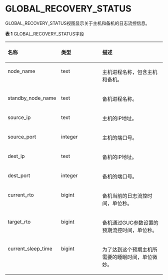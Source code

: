 # GLOBAL\_RECOVERY\_STATUS<a name="ZH-CN_TOPIC_0245374825"></a>

GLOBAL\_RECOVERY\_STATUS视图显示关于主机和备机的日志流控信息。

**表 1**  GLOBAL\_RECOVERY\_STATUS字段

<a name="zh-cn_topic_0237122721_table134071140163518"></a>
<table><thead align="left"><tr id="zh-cn_topic_0237122721_row13408114014356"><th class="cellrowborder" valign="top" width="18.001800180018%" id="mcps1.2.4.1.1"><p id="zh-cn_topic_0237122721_p240804093518"><a name="zh-cn_topic_0237122721_p240804093518"></a><a name="zh-cn_topic_0237122721_p240804093518"></a>名称</p>
</th>
<th class="cellrowborder" valign="top" width="30.833083308330835%" id="mcps1.2.4.1.2"><p id="zh-cn_topic_0237122721_p440834053514"><a name="zh-cn_topic_0237122721_p440834053514"></a><a name="zh-cn_topic_0237122721_p440834053514"></a>类型</p>
</th>
<th class="cellrowborder" valign="top" width="51.16511651165116%" id="mcps1.2.4.1.3"><p id="zh-cn_topic_0237122721_p440884017353"><a name="zh-cn_topic_0237122721_p440884017353"></a><a name="zh-cn_topic_0237122721_p440884017353"></a>描述</p>
</th>
</tr>
</thead>
<tbody><tr id="zh-cn_topic_0237122721_row114085401354"><td class="cellrowborder" valign="top" width="18.001800180018%" headers="mcps1.2.4.1.1 "><p id="zh-cn_topic_0237122721_p144096403358"><a name="zh-cn_topic_0237122721_p144096403358"></a><a name="zh-cn_topic_0237122721_p144096403358"></a>node_name</p>
</td>
<td class="cellrowborder" valign="top" width="30.833083308330835%" headers="mcps1.2.4.1.2 "><p id="zh-cn_topic_0237122721_p18409164063512"><a name="zh-cn_topic_0237122721_p18409164063512"></a><a name="zh-cn_topic_0237122721_p18409164063512"></a>text</p>
</td>
<td class="cellrowborder" valign="top" width="51.16511651165116%" headers="mcps1.2.4.1.3 "><p id="zh-cn_topic_0237122721_p145153413368"><a name="zh-cn_topic_0237122721_p145153413368"></a><a name="zh-cn_topic_0237122721_p145153413368"></a>主机进程名称，包含主机和备机。</p>
</td>
</tr>
<tr id="zh-cn_topic_0237122721_row11409154013514"><td class="cellrowborder" valign="top" width="18.001800180018%" headers="mcps1.2.4.1.1 "><p id="zh-cn_topic_0237122721_p1140964013354"><a name="zh-cn_topic_0237122721_p1140964013354"></a><a name="zh-cn_topic_0237122721_p1140964013354"></a>standby_node_name</p>
</td>
<td class="cellrowborder" valign="top" width="30.833083308330835%" headers="mcps1.2.4.1.2 "><p id="zh-cn_topic_0237122721_p24104404359"><a name="zh-cn_topic_0237122721_p24104404359"></a><a name="zh-cn_topic_0237122721_p24104404359"></a>text</p>
</td>
<td class="cellrowborder" valign="top" width="51.16511651165116%" headers="mcps1.2.4.1.3 "><p id="zh-cn_topic_0237122721_p134410263345"><a name="zh-cn_topic_0237122721_p134410263345"></a><a name="zh-cn_topic_0237122721_p134410263345"></a>备机进程名称。</p>
</td>
</tr>
<tr id="zh-cn_topic_0237122721_row474773932717"><td class="cellrowborder" valign="top" width="18.001800180018%" headers="mcps1.2.4.1.1 "><p id="zh-cn_topic_0237122721_p9747173918271"><a name="zh-cn_topic_0237122721_p9747173918271"></a><a name="zh-cn_topic_0237122721_p9747173918271"></a>source_ip</p>
</td>
<td class="cellrowborder" valign="top" width="30.833083308330835%" headers="mcps1.2.4.1.2 "><p id="zh-cn_topic_0237122721_p1747103910277"><a name="zh-cn_topic_0237122721_p1747103910277"></a><a name="zh-cn_topic_0237122721_p1747103910277"></a>text</p>
</td>
<td class="cellrowborder" valign="top" width="51.16511651165116%" headers="mcps1.2.4.1.3 "><p id="zh-cn_topic_0237122721_p274716398271"><a name="zh-cn_topic_0237122721_p274716398271"></a><a name="zh-cn_topic_0237122721_p274716398271"></a>主机的IP地址。</p>
</td>
</tr>
<tr id="zh-cn_topic_0237122721_row2747183932710"><td class="cellrowborder" valign="top" width="18.001800180018%" headers="mcps1.2.4.1.1 "><p id="zh-cn_topic_0237122721_p6748739122713"><a name="zh-cn_topic_0237122721_p6748739122713"></a><a name="zh-cn_topic_0237122721_p6748739122713"></a>source_port</p>
</td>
<td class="cellrowborder" valign="top" width="30.833083308330835%" headers="mcps1.2.4.1.2 "><p id="zh-cn_topic_0237122721_p69110313321"><a name="zh-cn_topic_0237122721_p69110313321"></a><a name="zh-cn_topic_0237122721_p69110313321"></a>integer</p>
</td>
<td class="cellrowborder" valign="top" width="51.16511651165116%" headers="mcps1.2.4.1.3 "><p id="zh-cn_topic_0237122721_p67481839152710"><a name="zh-cn_topic_0237122721_p67481839152710"></a><a name="zh-cn_topic_0237122721_p67481839152710"></a>主机的端口号。</p>
</td>
</tr>
<tr id="zh-cn_topic_0237122721_row1739511578287"><td class="cellrowborder" valign="top" width="18.001800180018%" headers="mcps1.2.4.1.1 "><p id="zh-cn_topic_0237122721_p4396157102810"><a name="zh-cn_topic_0237122721_p4396157102810"></a><a name="zh-cn_topic_0237122721_p4396157102810"></a>dest_ip</p>
</td>
<td class="cellrowborder" valign="top" width="30.833083308330835%" headers="mcps1.2.4.1.2 "><p id="zh-cn_topic_0237122721_p1239695711280"><a name="zh-cn_topic_0237122721_p1239695711280"></a><a name="zh-cn_topic_0237122721_p1239695711280"></a>text</p>
</td>
<td class="cellrowborder" valign="top" width="51.16511651165116%" headers="mcps1.2.4.1.3 "><p id="zh-cn_topic_0237122721_p6396155714282"><a name="zh-cn_topic_0237122721_p6396155714282"></a><a name="zh-cn_topic_0237122721_p6396155714282"></a>备机的IP地址。</p>
</td>
</tr>
<tr id="zh-cn_topic_0237122721_row11297437298"><td class="cellrowborder" valign="top" width="18.001800180018%" headers="mcps1.2.4.1.1 "><p id="zh-cn_topic_0237122721_p1729715320298"><a name="zh-cn_topic_0237122721_p1729715320298"></a><a name="zh-cn_topic_0237122721_p1729715320298"></a>dest_port</p>
</td>
<td class="cellrowborder" valign="top" width="30.833083308330835%" headers="mcps1.2.4.1.2 "><p id="zh-cn_topic_0237122721_p1929763172914"><a name="zh-cn_topic_0237122721_p1929763172914"></a><a name="zh-cn_topic_0237122721_p1929763172914"></a>integer</p>
</td>
<td class="cellrowborder" valign="top" width="51.16511651165116%" headers="mcps1.2.4.1.3 "><p id="zh-cn_topic_0237122721_p429711372915"><a name="zh-cn_topic_0237122721_p429711372915"></a><a name="zh-cn_topic_0237122721_p429711372915"></a>备机的端口号。</p>
</td>
</tr>
<tr id="zh-cn_topic_0237122721_row1337710832915"><td class="cellrowborder" valign="top" width="18.001800180018%" headers="mcps1.2.4.1.1 "><p id="zh-cn_topic_0237122721_p193774872915"><a name="zh-cn_topic_0237122721_p193774872915"></a><a name="zh-cn_topic_0237122721_p193774872915"></a>current_rto</p>
</td>
<td class="cellrowborder" valign="top" width="30.833083308330835%" headers="mcps1.2.4.1.2 "><p id="zh-cn_topic_0237122721_p153779817298"><a name="zh-cn_topic_0237122721_p153779817298"></a><a name="zh-cn_topic_0237122721_p153779817298"></a>bigint</p>
</td>
<td class="cellrowborder" valign="top" width="51.16511651165116%" headers="mcps1.2.4.1.3 "><p id="zh-cn_topic_0237122721_p737778132912"><a name="zh-cn_topic_0237122721_p737778132912"></a><a name="zh-cn_topic_0237122721_p737778132912"></a>备机当前的日志流控时间，单位秒。</p>
</td>
</tr>
<tr id="zh-cn_topic_0237122721_row577111141318"><td class="cellrowborder" valign="top" width="18.001800180018%" headers="mcps1.2.4.1.1 "><p id="zh-cn_topic_0237122721_p1377119149312"><a name="zh-cn_topic_0237122721_p1377119149312"></a><a name="zh-cn_topic_0237122721_p1377119149312"></a>target_rto</p>
</td>
<td class="cellrowborder" valign="top" width="30.833083308330835%" headers="mcps1.2.4.1.2 "><p id="zh-cn_topic_0237122721_p1877117149312"><a name="zh-cn_topic_0237122721_p1877117149312"></a><a name="zh-cn_topic_0237122721_p1877117149312"></a>bigint</p>
</td>
<td class="cellrowborder" valign="top" width="51.16511651165116%" headers="mcps1.2.4.1.3 "><p id="zh-cn_topic_0237122721_p187711014203117"><a name="zh-cn_topic_0237122721_p187711014203117"></a><a name="zh-cn_topic_0237122721_p187711014203117"></a>备机通过GUC参数设置的预期流控时间，单位秒。</p>
</td>
</tr>
<tr id="zh-cn_topic_0237122721_row10388522203113"><td class="cellrowborder" valign="top" width="18.001800180018%" headers="mcps1.2.4.1.1 "><p id="zh-cn_topic_0237122721_p143892022143115"><a name="zh-cn_topic_0237122721_p143892022143115"></a><a name="zh-cn_topic_0237122721_p143892022143115"></a>current_sleep_time</p>
</td>
<td class="cellrowborder" valign="top" width="30.833083308330835%" headers="mcps1.2.4.1.2 "><p id="zh-cn_topic_0237122721_p18389122212317"><a name="zh-cn_topic_0237122721_p18389122212317"></a><a name="zh-cn_topic_0237122721_p18389122212317"></a>bigint</p>
</td>
<td class="cellrowborder" valign="top" width="51.16511651165116%" headers="mcps1.2.4.1.3 "><p id="zh-cn_topic_0237122721_p77453121341"><a name="zh-cn_topic_0237122721_p77453121341"></a><a name="zh-cn_topic_0237122721_p77453121341"></a>为了达到这个预期主机所需要的睡眠时间，单位微妙。</p>
</td>
</tr>
</tbody>
</table>
